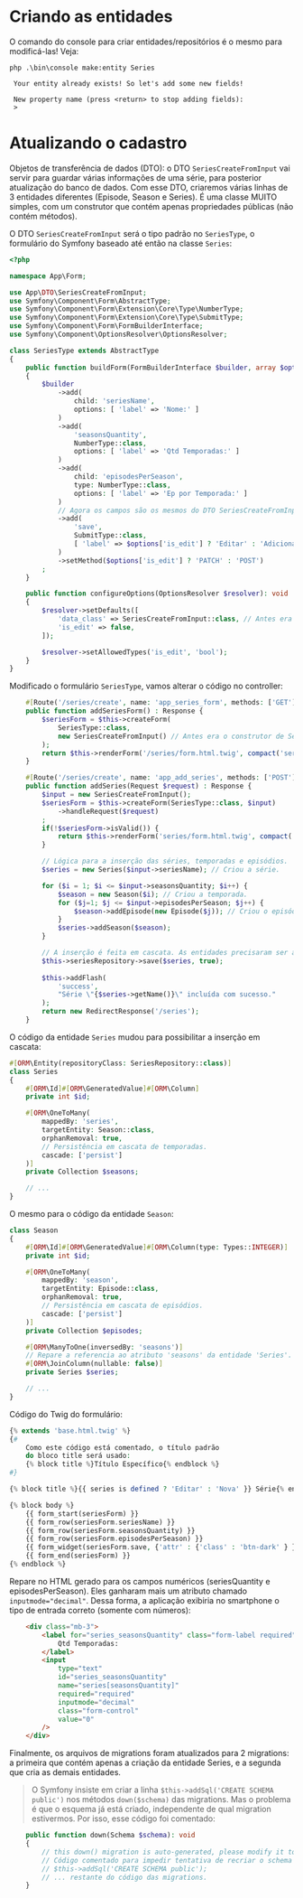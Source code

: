# Criando as entidades
O comando do console para criar entidades/repositórios é o mesmo para modificá-las! Veja:
```
php .\bin\console make:entity Series 

 Your entity already exists! So let's add some new fields!

 New property name (press <return> to stop adding fields):
 >
```

# Atualizando o cadastro
Objetos de transferência de dados (DTO): o DTO `SeriesCreateFromInput` vai servir para guardar várias informações de uma série, para posterior atualização do banco de dados. Com esse DTO, criaremos várias linhas de 3 entidades diferentes (Episode, Season e Series). É uma classe MUITO simples, com um construtor que contém apenas propriedades públicas (não contém métodos).

O DTO `SeriesCreateFromInput` será o tipo padrão no `SeriesType`, o formulário do Symfony baseado até então na classe `Series`:
```php
<?php

namespace App\Form;

use App\DTO\SeriesCreateFromInput;
use Symfony\Component\Form\AbstractType;
use Symfony\Component\Form\Extension\Core\Type\NumberType;
use Symfony\Component\Form\Extension\Core\Type\SubmitType;
use Symfony\Component\Form\FormBuilderInterface;
use Symfony\Component\OptionsResolver\OptionsResolver;

class SeriesType extends AbstractType
{
    public function buildForm(FormBuilderInterface $builder, array $options): void
    {
        $builder
            ->add(
                child: 'seriesName', 
                options: [ 'label' => 'Nome:' ]
            )
            ->add(
                'seasonsQuantity', 
                NumberType::class, 
                options: [ 'label' => 'Qtd Temporadas:' ]
            )
            ->add(
                child: 'episodesPerSeason', 
                type: NumberType::class, 
                options: [ 'label' => 'Ep por Temporada:' ]
            )
            // Agora os campos são os mesmos do DTO SeriesCreateFromInput::class.
            ->add(
                'save', 
                SubmitType::class, 
                [ 'label' => $options['is_edit'] ? 'Editar' : 'Adicionar' ]
            )
            ->setMethod($options['is_edit'] ? 'PATCH' : 'POST')
        ;
    }

    public function configureOptions(OptionsResolver $resolver): void
    {
        $resolver->setDefaults([
            'data_class' => SeriesCreateFromInput::class, // Antes era Series::class.
            'is_edit' => false, 
        ]);

        $resolver->setAllowedTypes('is_edit', 'bool');
    }
}
```

Modificado o formulário `SeriesType`, vamos alterar o código no controller:
```php
    #[Route('/series/create', name: 'app_series_form', methods: ['GET'])]
    public function addSeriesForm() : Response {
        $seriesForm = $this->createForm(
            SeriesType::class, 
            new SeriesCreateFromInput() // Antes era o construtor de Series.
        );
        return $this->renderForm('/series/form.html.twig', compact('seriesForm'));
    }

    #[Route('/series/create', name: 'app_add_series', methods: ['POST'])]
    public function addSeries(Request $request) : Response {
        $input = new SeriesCreateFromInput();
        $seriesForm = $this->createForm(SeriesType::class, $input)
            ->handleRequest($request)
        ;
        if(!$seriesForm->isValid()) {
            return $this->renderForm('series/form.html.twig', compact('seriesForm'));
        }

        // Lógica para a inserção das séries, temporadas e episódios.
        $series = new Series($input->seriesName); // Criou a série.

        for ($i = 1; $i <= $input->seasonsQuantity; $i++) {
            $season = new Season($i); // Criou a temporada.
            for ($j=1; $j <= $input->episodesPerSeason; $j++) { 
                $season->addEpisode(new Episode($j)); // Criou o episódio.
            }
            $series->addSeason($season);
        }

        // A inserção é feita em cascata. As entidades precisaram ser alteradas
        $this->seriesRepository->save($series, true);
        
        $this->addFlash(
            'success', 
            "Série \"{$series->getName()}\" incluída com sucesso."
        );
        return new RedirectResponse('/series');
    }
```

O código da entidade `Series` mudou para possibilitar a inserção em cascata:
```php
#[ORM\Entity(repositoryClass: SeriesRepository::class)]
class Series
{
    #[ORM\Id]#[ORM\GeneratedValue]#[ORM\Column]
    private int $id;

    #[ORM\OneToMany(
        mappedBy: 'series',
        targetEntity: Season::class, 
        orphanRemoval: true,
        // Persistência em cascata de temporadas.
        cascade: ['persist'] 
    )]
    private Collection $seasons;

    // ...
}
```

O mesmo para o código da entidade `Season`:
```php
class Season
{
    #[ORM\Id]#[ORM\GeneratedValue]#[ORM\Column(type: Types::INTEGER)]
    private int $id;

    #[ORM\OneToMany(
        mappedBy: 'season', 
        targetEntity: Episode::class, 
        orphanRemoval: true,
        // Persistência em cascata de episódios.
        cascade: ['persist']
    )]
    private Collection $episodes;

    #[ORM\ManyToOne(inversedBy: 'seasons')]
    // Repare a referencia ao atributo 'seasons' da entidade 'Series'.
    #[ORM\JoinColumn(nullable: false)]
    private Series $series;

    // ...
}
```
Código do Twig do formulário:
```php
{% extends 'base.html.twig' %}
{#
    Como este código está comentado, o título padrão 
    do bloco title será usado:
    {% block title %}Título Específico{% endblock %}
#}

{% block title %}{{ series is defined ? 'Editar' : 'Nova' }} Série{% endblock %}

{% block body %}
    {{ form_start(seriesForm) }} 
    {{ form_row(seriesForm.seriesName) }}
    {{ form_row(seriesForm.seasonsQuantity) }}
    {{ form_row(seriesForm.episodesPerSeason) }}
    {{ form_widget(seriesForm.save, {'attr' : {'class' : 'btn-dark' } }) }}
    {{ form_end(seriesForm) }} 
{% endblock %}
```

Repare no HTML gerado para os campos numéricos (seriesQuantity e episodesPerSeason). Eles ganharam mais um atributo chamado `inputmode="decimal"`. Dessa forma, a aplicação exibiria no smartphone o tipo de entrada correto (somente com números):
```HTML
    <div class="mb-3">
        <label for="series_seasonsQuantity" class="form-label required">
            Qtd Temporadas:
        </label>
        <input
            type="text"
            id="series_seasonsQuantity"
            name="series[seasonsQuantity]"
            required="required"
            inputmode="decimal"
            class="form-control"
            value="0" 
        />
    </div>
```
Finalmente, os arquivos de migrations foram atualizados para 2 migrations: a primeira que contém apenas a criação da entidade Series, e a segunda que cria as demais entidades.

> O Symfony insiste em criar a linha `$this->addSql('CREATE SCHEMA public')` nos métodos `down($schema)` das migrations. Mas o problema é que o esquema já está criado, independente de qual migration estivermos. Por isso, esse código foi comentado:
```php
    public function down(Schema $schema): void
    {
        // this down() migration is auto-generated, please modify it to your needs
        // Código comentado para impedir tentativa de recriar o schema public:
        // $this->addSql('CREATE SCHEMA public'); 
        // ... restante do código das migrations.
    }
 ```
